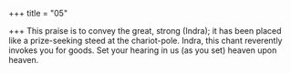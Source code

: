 +++
title = "05"

+++
This praise is to convey the great, strong (Indra); it has been placed like a  prize-seeking steed at the chariot-pole.
Indra, this chant reverently invokes you for goods. Set your hearing in us  (as you set) heaven upon heaven.
